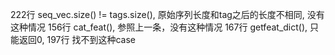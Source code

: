 222行	seq_vec.size() != tags.size(), 原始序列长度和tag之后的长度不相同, 没有这种情况
156行	cat_feat(), 参照上一条，没有这种情况
167行	getfeat_dict(), 只能返回0,
197行	找不到这种case
